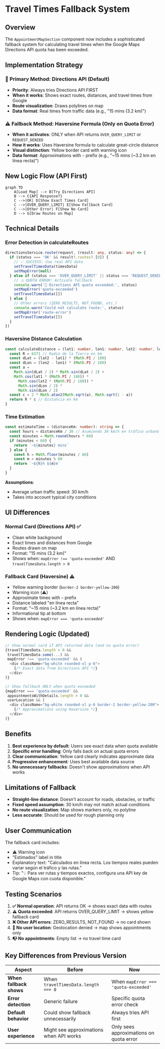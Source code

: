 # Travel Times Fallback System

## Overview

The `AppointmentMapSection` component now includes a sophisticated fallback system for calculating travel times when the Google Maps Directions API quota has been exceeded.

## Implementation Strategy

### 🎯 Primary Method: Directions API (Default)
- **Priority**: Always tries Directions API FIRST
- **When it works**: Shows exact routes, distances, and travel times from Google
- **Route visualization**: Draws polylines on map
- **Data format**: Real times from traffic data (e.g., "15 mins (3.2 km)")

### ⚠️ Fallback Method: Haversine Formula (Only on Quota Error)
- **When it activates**: ONLY when API returns `OVER_QUERY_LIMIT` or `REQUEST_DENIED`
- **How it works**: Uses Haversine formula to calculate great-circle distance
- **Visual distinction**: Yellow border card with warning icon
- **Data format**: Approximations with `~` prefix (e.g., "~15 mins (~3.2 km en línea recta)")

## New Logic Flow (API First)

```mermaid
graph TD
    A[Load Map] --> B[Try Directions API]
    B --> C{API Response?}
    C -->|OK| D[Show Exact Times Card]
    C -->|OVER_QUERY_LIMIT| E[Show Fallback Card]
    C -->|Other Error| F[Show No Card]
    D --> G[Draw Routes on Map]
```

## Technical Details

### Error Detection in calculateRoutes

```typescript
directionsService.route(request, (result: any, status: any) => {
  if (status === 'OK' && result?.routes?.[0]) {
    // ✅ SUCCESS: Use real API data
    setTravelTimesData(timesData)
    setMapError(null)
  } else if (status === 'OVER_QUERY_LIMIT' || status === 'REQUEST_DENIED') {
    // ⚠️ QUOTA ERROR: Activate fallback
    console.warn('🚫 Directions API quota exceeded:', status)
    setMapError('quota-exceeded')
    setTravelTimesData([])
  } else {
    // Other errors (ZERO_RESULTS, NOT_FOUND, etc.)
    console.warn('Could not calculate route:', status)
    setMapError('route-error')
    setTravelTimesData([])
  }
})
```

### Haversine Distance Calculation

```typescript
const calculateDistance = (lat1: number, lon1: number, lat2: number, lon2: number): number => {
  const R = 6371 // Radio de la Tierra en km
  const dLat = (lat2 - lat1) * (Math.PI / 180)
  const dLon = (lon2 - lon1) * (Math.PI / 180)
  const a =
    Math.sin(dLat / 2) * Math.sin(dLat / 2) +
    Math.cos(lat1 * (Math.PI / 180)) *
      Math.cos(lat2 * (Math.PI / 180)) *
      Math.sin(dLon / 2) *
      Math.sin(dLon / 2)
  const c = 2 * Math.atan2(Math.sqrt(a), Math.sqrt(1 - a))
  return R * c // Distancia en km
}
```

### Time Estimation

```typescript
const estimateTime = (distanceKm: number): string => {
  const hours = distanceKm / 30 // Asumiendo 30 km/h en tráfico urbano
  const minutes = Math.round(hours * 60)
  if (minutes < 60) {
    return `~${minutes} mins`
  } else {
    const h = Math.floor(minutes / 60)
    const m = minutes % 60
    return `~${h}h ${m}m`
  }
}
```

**Assumptions**:
- Average urban traffic speed: 30 km/h
- Takes into account typical city conditions

## UI Differences

### Normal Card (Directions API) ✅
- Clean white background
- Exact times and distances from Google
- Routes drawn on map
- Format: "15 mins (3.2 km)"
- Shows when: `mapError !== 'quota-exceeded'` AND `travelTimesData.length > 0`

### Fallback Card (Haversine) ⚠️
- Yellow warning border (`border-2 border-yellow-200`)
- Warning icon (⚠️)
- Approximate times with `~` prefix
- Distance labeled "en línea recta"
- Format: "~15 mins (~3.2 km en línea recta)"
- Informational tip at bottom
- Shows when: `mapError === 'quota-exceeded'`

## Rendering Logic (Updated)

```typescript
// Show normal card if API returned data (and no quota error)
{travelTimesData.length > 0 && 
 travelTimesData.some(...) && 
 mapError !== 'quota-exceeded' && (
  <div className="bg-white rounded-xl p-6">
    {/* Exact data from Directions API */}
  </div>
)}

// Show fallback ONLY when quota exceeded
{mapError === 'quota-exceeded' && 
 appointmentsWithDetails.length > 0 && 
 userLocation && (
  <div className="bg-white rounded-xl p-6 border-2 border-yellow-200">
    {/* Approximations using Haversine */}
  </div>
)}
```

## Benefits

1. **Best experience by default**: Users see exact data when quota available
2. **Specific error handling**: Only falls back on actual quota errors
3. **Clear communication**: Yellow card clearly indicates approximate data
4. **Progressive enhancement**: Uses best available data source
5. **No unnecessary fallbacks**: Doesn't show approximations when API works

## Limitations of Fallback

- **Straight-line distance**: Doesn't account for roads, obstacles, or traffic
- **Fixed speed assumption**: 30 km/h may not match actual conditions
- **No route visualization**: Map shows markers only, no polyline
- **Less accurate**: Should be used for rough planning only

## User Communication

The fallback card includes:
- ⚠️ Warning icon
- "Estimados" label in title
- Explanatory text: "Calculados en línea recta. Los tiempos reales pueden variar según el tráfico y las rutas."
- Tip: "💡 Para ver rutas y tiempos exactos, configura una API key de Google Maps con cuota disponible."

## Testing Scenarios

1. **✅ Normal operation**: API returns OK → shows exact data with routes
2. **⚠️ Quota exceeded**: API returns OVER_QUERY_LIMIT → shows yellow fallback card
3. **❌ Other API errors**: ZERO_RESULTS, NOT_FOUND → no card shown
4. **📍 No user location**: Geolocation denied → map shows appointments only
5. **📭 No appointments**: Empty list → no travel time card

## Key Differences from Previous Version

| Aspect | Before | Now |
|--------|--------|-----|
| **When fallback shows** | When `travelTimesData.length === 0` | When `mapError === 'quota-exceeded'` |
| **Error detection** | Generic failure | Specific quota error check |
| **Default behavior** | Could show fallback unnecessarily | Always tries API first |
| **User experience** | Might see approximations when API works | Only sees approximations on quota error |
